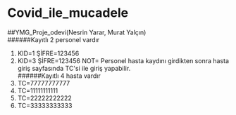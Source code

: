 # Covid_ile_mucadele <br>
##YMG_Proje_odevi(Nesrin Yarar, Murat Yalçın)<br>
######Kayıtlı 2 personel vardır<br>
1. KID=1 ŞİFRE=123456
2.  KID=3 ŞİFRE=123456
NOT= Personel hasta kaydını girdikten sonra hasta giriş sayfasında TC'si ile giriş yapabilir.<br>
######Kayıtlı 4 hasta vardır<br>
1. TC=77777777777
2. TC=11111111111
3. TC=22222222222
4. TC=33333333333
